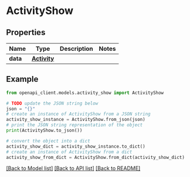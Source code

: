 # ActivityShow


## Properties

Name | Type | Description | Notes
------------ | ------------- | ------------- | -------------
**data** | [**Activity**](Activity.md) |  | 

## Example

```python
from openapi_client.models.activity_show import ActivityShow

# TODO update the JSON string below
json = "{}"
# create an instance of ActivityShow from a JSON string
activity_show_instance = ActivityShow.from_json(json)
# print the JSON string representation of the object
print(ActivityShow.to_json())

# convert the object into a dict
activity_show_dict = activity_show_instance.to_dict()
# create an instance of ActivityShow from a dict
activity_show_from_dict = ActivityShow.from_dict(activity_show_dict)
```
[[Back to Model list]](../README.md#documentation-for-models) [[Back to API list]](../README.md#documentation-for-api-endpoints) [[Back to README]](../README.md)


